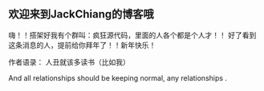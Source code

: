 ## 欢迎来到JackChiang的博客哦
嗨！！搭架好我有个群叫：疯狂源代码，里面的人各个都是个人才！！
好了看到这条消息的人，提前给你拜年了！！新年快乐！

作者语录：
人丑就该多读书（比如我）

And all relationships should be keeping normal, any relationships .



